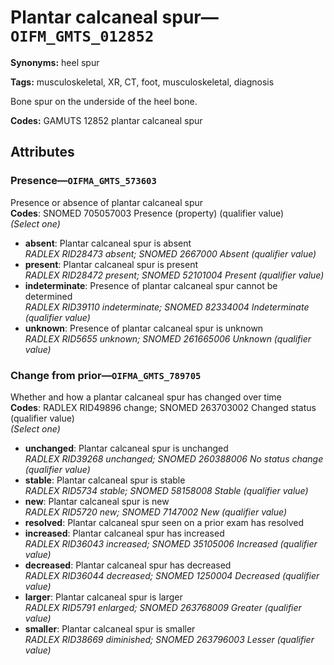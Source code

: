 # Plantar calcaneal spur—`OIFM_GMTS_012852`

**Synonyms:** heel spur

**Tags:** musculoskeletal, XR, CT, foot, musculoskeletal, diagnosis

Bone spur on the underside of the heel bone.

**Codes:** GAMUTS 12852 plantar calcaneal spur

## Attributes

### Presence—`OIFMA_GMTS_573603`

Presence or absence of plantar calcaneal spur  
**Codes**: SNOMED 705057003 Presence (property) (qualifier value)  
*(Select one)*

- **absent**: Plantar calcaneal spur is absent  
_RADLEX RID28473 absent; SNOMED 2667000 Absent (qualifier value)_
- **present**: Plantar calcaneal spur is present  
_RADLEX RID28472 present; SNOMED 52101004 Present (qualifier value)_
- **indeterminate**: Presence of plantar calcaneal spur cannot be determined  
_RADLEX RID39110 indeterminate; SNOMED 82334004 Indeterminate (qualifier value)_
- **unknown**: Presence of plantar calcaneal spur is unknown  
_RADLEX RID5655 unknown; SNOMED 261665006 Unknown (qualifier value)_

### Change from prior—`OIFMA_GMTS_789705`

Whether and how a plantar calcaneal spur has changed over time  
**Codes**: RADLEX RID49896 change; SNOMED 263703002 Changed status (qualifier value)  
*(Select one)*

- **unchanged**: Plantar calcaneal spur is unchanged  
_RADLEX RID39268 unchanged; SNOMED 260388006 No status change (qualifier value)_
- **stable**: Plantar calcaneal spur is stable  
_RADLEX RID5734 stable; SNOMED 58158008 Stable (qualifier value)_
- **new**: Plantar calcaneal spur is new  
_RADLEX RID5720 new; SNOMED 7147002 New (qualifier value)_
- **resolved**: Plantar calcaneal spur seen on a prior exam has resolved  
- **increased**: Plantar calcaneal spur has increased  
_RADLEX RID36043 increased; SNOMED 35105006 Increased (qualifier value)_
- **decreased**: Plantar calcaneal spur has decreased  
_RADLEX RID36044 decreased; SNOMED 1250004 Decreased (qualifier value)_
- **larger**: Plantar calcaneal spur is larger  
_RADLEX RID5791 enlarged; SNOMED 263768009 Greater (qualifier value)_
- **smaller**: Plantar calcaneal spur is smaller  
_RADLEX RID38669 diminished; SNOMED 263796003 Lesser (qualifier value)_